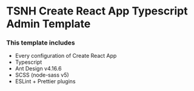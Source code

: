 # TSNH Create React App Typescript Admin Template

### This template includes
+ Every configuration of Create React App
+ Typescript
+ Ant Design v4.16.6
+ SCSS (node-sass v5)
+ ESLint + Prettier plugins